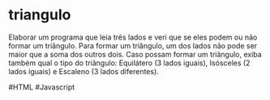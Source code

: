 # triangulo

Elaborar um programa que leia três lados e veri que se eles podem ou não
formar um triângulo. Para formar um triângulo, um dos lados não pode ser
maior que a soma dos outros dois. Caso possam formar um triângulo, exiba
também qual o tipo do triângulo: Equilátero (3 lados iguais), Isósceles (2
lados iguais) e Escaleno (3 lados diferentes).

#HTML
#Javascript
